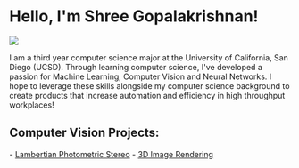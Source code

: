 # Hello, I'm Shree Gopalakrishnan!
<a href="https://www.linkedin.com/in/shree-gopalakrishnan-4b2427214/"><img src="https://img.shields.io/badge/-LinkedIn-0072b1?&style=for-the-badge&logo=linkedin&logoColor=white" /></a>

I am a third year computer science major at the University of California, San Diego (UCSD). Through learning computer science, I've developed a passion for Machine Learning, Computer Vision and Neural Networks. I hope to leverage these skills alongside my computer science background to create products that increase automation and efficiency in high throughput workplaces! 

<h2> Computer Vision Projects: </h2>
- <a href="https://github.com/Shree-G/Lambertian-Photometric-Stereo">Lambertian Photometric Stereo</a>
- <a href="https://github.com/Shree-G/3D-Image-Rendering">3D Image Rendering</a>
